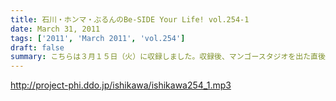 ```yaml
---
title: 石川・ホンマ・ぶるんのBe-SIDE Your Life! vol.254-1
date: March 31, 2011
tags: ['2011', 'March 2011', 'vol.254']
draft: false
summary: こちらは３月１５日（火）に収録しました。収録後、マンゴースタジオを出た直後に静岡でも大きな地震がまたおきました・・・そんな中ですが！！！ビーサイはレギュラー収録続行中です。いつものメンツがいつものスタジオからお届けします。NAMAE
---
```


http://project-phi.ddo.jp/ishikawa/ishikawa254_1.mp3
